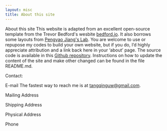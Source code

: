 ```yaml
---
layout: misc
title: About this site
---
```


About this site
This website is adapted from an excellent open-source template from the Trevor Bedford's wesbite [bedford.io](http://bedford.io). It also borrows some layouts from [Pengyao Jiang's Lab]. You are welcome to use or repupose my codes to build your own website, but if you do, I’d highly appreciate attribution and a link back here in your ‘about’ page. The source code is available in this [Github repository]. Instructions on how to update the content of the site and make other changed can be found in the file README.md.


Contact:

E-mail
The fastest way to reach me is at tangqinguw@gmail.com.

Mailing Address


Shipping Address


Physical Address


Phone


[Pengyao Jiang's Lab]: (https://pyjiang.github.io/)
[Github repository]: (https://qingtanglab.github.io/)

